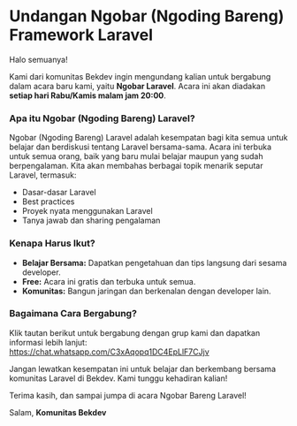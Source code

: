 # Undangan Ngobar (Ngoding Bareng) Framework Laravel

Halo semuanya!

Kami dari komunitas Bekdev ingin mengundang kalian untuk bergabung dalam acara baru kami, yaitu **Ngobar Laravel**. Acara ini akan diadakan **setiap hari Rabu/Kamis malam jam 20:00**.

### Apa itu Ngobar (Ngoding Bareng) Laravel?
Ngobar (Ngoding Bareng) Laravel adalah kesempatan bagi kita semua untuk belajar dan berdiskusi tentang Laravel bersama-sama. Acara ini terbuka untuk semua orang, baik yang baru mulai belajar maupun yang sudah berpengalaman. Kita akan membahas berbagai topik menarik seputar Laravel, termasuk:

- Dasar-dasar Laravel
- Best practices
- Proyek nyata menggunakan Laravel
- Tanya jawab dan sharing pengalaman

### Kenapa Harus Ikut?
- **Belajar Bersama:** Dapatkan pengetahuan dan tips langsung dari sesama developer.
- **Free:** Acara ini gratis dan terbuka untuk semua.
- **Komunitas:** Bangun jaringan dan berkenalan dengan developer lain.

### Bagaimana Cara Bergabung?
Klik tautan berikut untuk bergabung dengan grup kami dan dapatkan informasi lebih lanjut:
https://chat.whatsapp.com/C3xAqopq1DC4EpLlF7CJjv

Jangan lewatkan kesempatan ini untuk belajar dan berkembang bersama komunitas Laravel di Bekdev. Kami tunggu kehadiran kalian!

Terima kasih, dan sampai jumpa di acara Ngobar Bareng Laravel!

Salam,
**Komunitas Bekdev**
